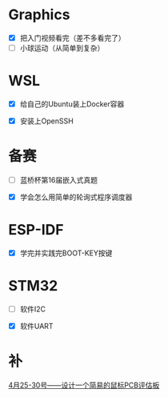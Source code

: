 # Graphics
- [x] 把入门视频看完（差不多看完了）
- [ ] 小球运动（从简单到复杂）

# WSL
- [x] 给自己的Ubuntu装上Docker容器
- [x] 安装上OpenSSH


# 备赛
- [ ] 蓝桥杯第16届嵌入式真题
- [x] 学会怎么用简单的轮询式程序调度器


# ESP-IDF
- [x] 学完并实践完BOOT-KEY按键


# STM32
- [ ] 软件I2C
- [x] 软件UART


# 补
[4月25-30号——设计一个简易的鼠标PCB评估板](../4/25-30.md#^9d2863)
